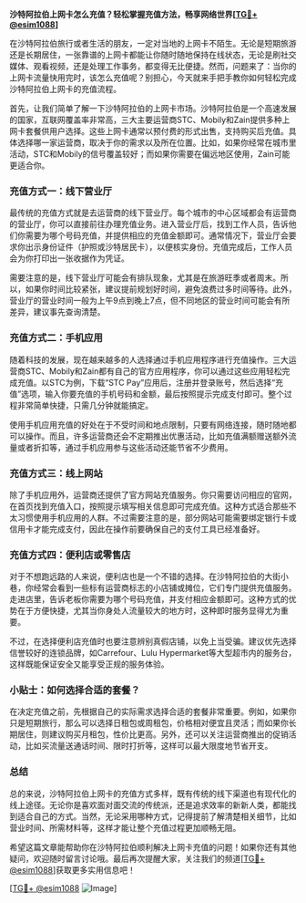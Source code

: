 **沙特阿拉伯上网卡怎么充值？轻松掌握充值方法，畅享网络世界[[TG💪+ @esim1088](https://t.me/s/esim1088)]**

在沙特阿拉伯旅行或者生活的朋友，一定对当地的上网卡不陌生。无论是短期旅游还是长期居住，一张靠谱的上网卡都能让你随时随地保持在线状态，无论是刷社交媒体、观看视频，还是处理工作事务，都变得无比便捷。然而，问题来了：当你的上网卡流量快用完时，该怎么充值呢？别担心，今天就来手把手教你如何轻松完成沙特阿拉伯上网卡的充值流程。

首先，让我们简单了解一下沙特阿拉伯的上网卡市场。沙特阿拉伯是一个高速发展的国家，互联网覆盖率非常高，三大主要运营商STC、Mobily和Zain提供多种上网卡套餐供用户选择。这些上网卡通常以预付费的形式出售，支持购买后充值。具体选择哪一家运营商，取决于你的需求以及所在位置。比如，如果你经常在城市里活动，STC和Mobily的信号覆盖较好；而如果你需要在偏远地区使用，Zain可能更适合你。

### 充值方式一：线下营业厅

最传统的充值方式就是去运营商的线下营业厅。每个城市的中心区域都会有运营商的营业厅，你可以直接前往办理充值业务。进入营业厅后，找到工作人员，告诉他们你需要为哪个号码充值，并提供相应的充值金额即可。通常情况下，营业厅会要求你出示身份证件（护照或沙特居民卡），以便核实身份。充值完成后，工作人员会为你打印出一张收据作为凭证。

需要注意的是，线下营业厅可能会有排队现象，尤其是在旅游旺季或者周末。所以，如果你时间比较紧张，建议提前规划好时间，避免浪费过多时间等待。此外，营业厅的营业时间一般为上午9点到晚上7点，但不同地区的营业时间可能会有所差异，建议事先查询清楚。

### 充值方式二：手机应用

随着科技的发展，现在越来越多的人选择通过手机应用程序进行充值操作。三大运营商STC、Mobily和Zain都有自己的官方应用程序，你可以通过这些应用轻松完成充值。以STC为例，下载“STC Pay”应用后，注册并登录账号，然后选择“充值”选项，输入你要充值的手机号码和金额，最后按照提示完成支付即可。整个过程非常简单快捷，只需几分钟就能搞定。

使用手机应用充值的好处在于不受时间和地点限制，只要有网络连接，随时随地都可以操作。而且，许多运营商还会不定期推出优惠活动，比如充值满额赠送额外流量或者折扣等，通过手机应用参与这些活动还能节省不少费用。

### 充值方式三：线上网站

除了手机应用外，运营商还提供了官方网站充值服务。你只需要访问相应的官网，在首页找到充值入口，按照提示填写相关信息即可完成充值。这种方式适合那些不太习惯使用手机应用的人群。不过需要注意的是，部分网站可能需要绑定银行卡或信用卡才能完成支付，因此在操作前要确保自己的支付工具已经准备好。

### 充值方式四：便利店或零售店

对于不想跑远路的人来说，便利店也是一个不错的选择。在沙特阿拉伯的大街小巷，你经常会看到一些标有运营商标志的小店铺或摊位，它们专门提供充值服务。走进店里，告诉老板你需要为哪个号码充值，并支付相应金额即可。这种方式的优势在于方便快捷，尤其当你身处人流量较大的地方时，这种即时服务显得尤为重要。

不过，在选择便利店充值时也要注意辨别真假店铺，以免上当受骗。建议优先选择信誉较好的连锁品牌，如Carrefour、Lulu Hypermarket等大型超市内的服务台，这样既能保证安全又能享受正规的服务体验。

### 小贴士：如何选择合适的套餐？

在决定充值之前，先根据自己的实际需求选择合适的套餐非常重要。例如，如果你只是短期旅行，那么可以选择日租包或周租包，价格相对便宜且灵活；而如果你长期居住，则建议购买月租包，性价比更高。另外，还可以关注运营商推出的促销活动，比如买流量送通话时间、限时打折等，这样可以最大限度地节省开支。

### 总结

总的来说，沙特阿拉伯上网卡的充值方式多样，既有传统的线下渠道也有现代化的线上途径。无论你是喜欢面对面交流的传统派，还是追求效率的新新人类，都能找到适合自己的方式。当然，无论采用哪种方式，记得提前了解清楚相关细节，比如营业时间、所需材料等，这样才能让整个充值过程更加顺畅无阻。

希望这篇文章能帮助你在沙特阿拉伯顺利解决上网卡充值的问题！如果你还有其他疑问，欢迎随时留言讨论哦。最后再次提醒大家，关注我们的频道[[TG💪+ @esim1088](https://t.me/s/esim1088)]获取更多实用信息吧！

[[TG💪+ @esim1088](https://t.me/s/esim1088) ![Image](https://i.postimg.cc/4NQfJmqS/Snipaste-2025-05-13-00-14-12.png)]